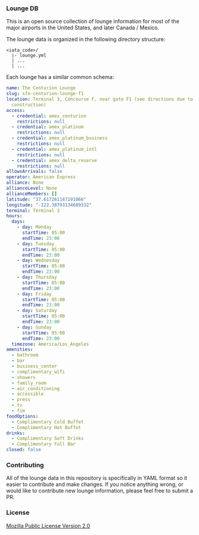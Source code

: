 ### Lounge DB

This is an open source collection of lounge information for most of the major airports in the United States, and later Canada / Mexico.

The lounge data is organized in the following directory structure:

```
<iata_code>/
  |- lounge.yml
  | ...
  | ...
```

Each lounge has a similar common schema:

```yml
name: The Centurion Lounge
slug: sfo-centurion-lounge-f1
location: Terminal 3, Concourse F, near gate F1 (see directions due to ongoing
  construction)
access:
  - credential: amex_centurion
    restrictions: null
  - credential: amex_platinum
    restrictions: null
  - credential: amex_platinum_business
    restrictions: null
  - credential: amex_platinum_intl
    restrictions: null
  - credential: amex_delta_reserve
    restrictions: null
allowsArrivals: false
operator: American Express
alliance: None
allianceLevel: None
allianceMembers: []
latitude: "37.617261147191066"
longitude: "-122.38793134689332"
terminal: Terminal 3
hours:
  days:
    - day: Monday
      startTime: 05:00
      endTime: 23:00
    - day: Tuesday
      startTime: 05:00
      endTime: 23:00
    - day: Wednesday
      startTime: 05:00
      endTime: 23:00
    - day: Thursday
      startTime: 05:00
      endTime: 23:00
    - day: Friday
      startTime: 05:00
      endTime: 23:00
    - day: Saturday
      startTime: 05:00
      endTime: 23:00
    - day: Sunday
      startTime: 05:00
      endTime: 23:00
  timezone: America/Los_Angeles
amenities:
  - bathroom
  - bar
  - business_center
  - complimentary_wifi
  - showers
  - family_room
  - air_conditioning
  - accessible
  - press
  - tv
  - fim
foodOptions:
  - Complimentary Cold Buffet
  - Complimentary Hot Buffet
drinks:
  - Complimentary Soft Drinks
  - Complimentary Full Bar
closed: false
```

### Contributing

All of the lounge data in this repository is specifically in YAML format so it easier to contribute and make changes. If you notice anything wrong, or would like to contribute new lounge information, please feel free to submit a PR.

### License
[Mozilla Public License Version 2.0](./LICENSE.md)
